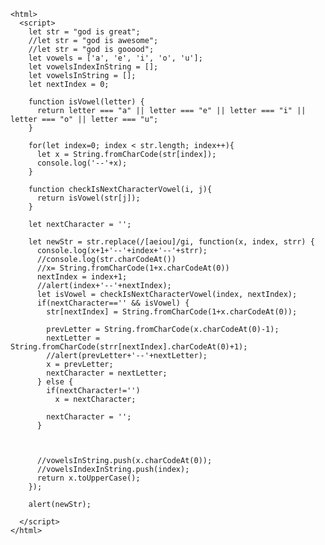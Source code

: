    <html>
      <script>
        let str = "god is great";
        //let str = "god is awesome";
        //let str = "god is gooood";
        let vowels = ['a', 'e', 'i', 'o', 'u'];
        let vowelsIndexInString = [];
        let vowelsInString = [];
        let nextIndex = 0;

        function isVowel(letter) {
          return letter === "a" || letter === "e" || letter === "i" || letter === "o" || letter === "u";
        }

        for(let index=0; index < str.length; index++){
          let x = String.fromCharCode(str[index]);
          console.log('--'+x);
        }

        function checkIsNextCharacterVowel(i, j){
          return isVowel(str[j]);
        }

        let nextCharacter = '';

        let newStr = str.replace(/[aeiou]/gi, function(x, index, strr) {
          console.log(x+1+'--'+index+'--'+strr);
          //console.log(str.charCodeAt())
          //x= String.fromCharCode(1+x.charCodeAt(0))
          nextIndex = index+1;
          //alert(index+'--'+nextIndex);
          let isVowel = checkIsNextCharacterVowel(index, nextIndex);
          if(nextCharacter=='' && isVowel) {
            str[nextIndex] = String.fromCharCode(1+x.charCodeAt(0));

            prevLetter = String.fromCharCode(x.charCodeAt(0)-1);
            nextLetter = String.fromCharCode(strr[nextIndex].charCodeAt(0)+1);
            //alert(prevLetter+'--'+nextLetter);	
            x = prevLetter;
            nextCharacter = nextLetter;
          } else {
            if(nextCharacter!='')
              x = nextCharacter;

            nextCharacter = '';
          }



          //vowelsInString.push(x.charCodeAt(0));
          //vowelsIndexInString.push(index);
          return x.toUpperCase();
        });

        alert(newStr);

      </script>
    </html>
